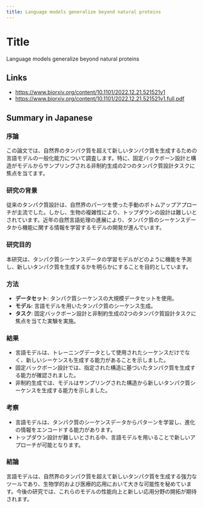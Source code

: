 ```yaml
---
title: Language models generalize beyond natural proteins
---
```


# Title
Language models generalize beyond natural proteins

## Links
- <https://www.biorxiv.org/content/10.1101/2022.12.21.521521v1>
- <https://www.biorxiv.org/content/10.1101/2022.12.21.521521v1.full.pdf>

## Summary in Japanese
### 序論
この論文では、自然界のタンパク質を超えて新しいタンパク質を生成するための言語モデルの一般化能力について調査します。特に、固定バックボーン設計と構造がモデルからサンプリングされる非制約生成の2つのタンパク質設計タスクに焦点を当てます。

### 研究の背景
従来のタンパク質設計は、自然界のパーツを使った手動のボトムアップアプローチが主流でした。しかし、生物の複雑性により、トップダウンの設計は難しいとされています。近年の自然言語処理の進展により、タンパク質のシーケンスデータから機能に関する情報を学習するモデルの開発が進んでいます。

### 研究目的
本研究は、タンパク質シーケンスデータの学習モデルがどのように機能を予測し、新しいタンパク質を生成するかを明らかにすることを目的としています。

### 方法
- **データセット**: タンパク質シーケンスの大規模データセットを使用。
- **モデル**: 言語モデルを用いたタンパク質のシーケンス生成。
- **タスク**: 固定バックボーン設計と非制約生成の2つのタンパク質設計タスクに焦点を当てた実験を実施。

### 結果
- 言語モデルは、トレーニングデータとして使用されたシーケンスだけでなく、新しいシーケンスも生成する能力があることを示しました。
- 固定バックボーン設計では、指定された構造に基づいたタンパク質を生成する能力が確認されました。
- 非制約生成では、モデルはサンプリングされた構造から新しいタンパク質シーケンスを生成する能力を示しました。

### 考察
- 言語モデルは、タンパク質のシーケンスデータからパターンを学習し、進化の情報をエンコードする能力があります。
- トップダウン設計が難しいとされる中、言語モデルを用いることで新しいアプローチが可能となります。

### 結論
言語モデルは、自然界のタンパク質を超えて新しいタンパク質を生成する強力なツールであり、生物学的および医療的応用において大きな可能性を秘めています。今後の研究では、これらのモデルの性能向上と新しい応用分野の開拓が期待されます。
